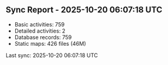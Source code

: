 ## Sync Report - 2025-10-20 06:07:18 UTC

- Basic activities: 759
- Detailed activities: 2
- Database records: 759
- Static maps: 426 files (46M)

Last sync: 2025-10-20 06:07:18 UTC
